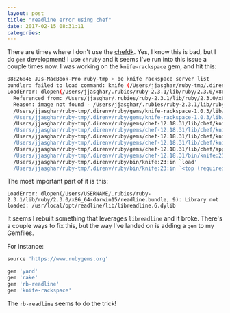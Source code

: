 ```yaml
---
layout: post
title: "readline error using chef"
date: 2017-02-15 08:31:11
categories:
---
```


There are times where I don't use the [chefdk][chefdk]. Yes, I know this is bad,
but I do `gem` development! I use `chruby` and it seems I've run into this issue
a couple times now. I was working on the `knife-rackspace` gem, and hit this:

```bash
08:26:46 JJs-MacBook-Pro ruby-tmp > be knife rackspace server list
bundler: failed to load command: knife (/Users/jjasghar/ruby-tmp/.direnv/ruby/bin/knife)
LoadError: dlopen(/Users/jjasghar/.rubies/ruby-2.3.1/lib/ruby/2.3.0/x86_64-darwin15/readline.bundle, 9): Library not loaded: /usr/local/opt/readline/lib/libreadline.6.dylib
  Referenced from: /Users/jjasghar/.rubies/ruby-2.3.1/lib/ruby/2.3.0/x86_64-darwin15/readline.bundle
  Reason: image not found - /Users/jjasghar/.rubies/ruby-2.3.1/lib/ruby/2.3.0/x86_64-darwin15/readline.bundle
  /Users/jjasghar/ruby-tmp/.direnv/ruby/gems/knife-rackspace-1.0.3/lib/chef/knife/rackspace_base.rb:35:in `require'
  /Users/jjasghar/ruby-tmp/.direnv/ruby/gems/knife-rackspace-1.0.3/lib/chef/knife/rackspace_base.rb:35:in `block (2 levels) in included'
  /Users/jjasghar/ruby-tmp/.direnv/ruby/gems/chef-12.18.31/lib/chef/knife.rb:232:in `block in load_deps'
  /Users/jjasghar/ruby-tmp/.direnv/ruby/gems/chef-12.18.31/lib/chef/knife.rb:231:in `each'
  /Users/jjasghar/ruby-tmp/.direnv/ruby/gems/chef-12.18.31/lib/chef/knife.rb:231:in `load_deps'
  /Users/jjasghar/ruby-tmp/.direnv/ruby/gems/chef-12.18.31/lib/chef/knife.rb:216:in `run'
  /Users/jjasghar/ruby-tmp/.direnv/ruby/gems/chef-12.18.31/lib/chef/application/knife.rb:156:in `run'
  /Users/jjasghar/ruby-tmp/.direnv/ruby/gems/chef-12.18.31/bin/knife:25:in `<top (required)>'
  /Users/jjasghar/ruby-tmp/.direnv/ruby/bin/knife:23:in `load'
  /Users/jjasghar/ruby-tmp/.direnv/ruby/bin/knife:23:in `<top (required)>'
```

The most important part of it is this:

```
LoadError: dlopen(/Users/USERNAME/.rubies/ruby-2.3.1/lib/ruby/2.3.0/x86_64-darwin15/readline.bundle, 9): Library not loaded: /usr/local/opt/readline/lib/libreadline.6.dylib
```

It seems I rebuilt something that leverages `libreadline` and it broke. There's
a couple ways to fix this, but the way I've landed on is adding a `gem` to my Gemfiles.

For instance:

```ruby
source 'https://www.rubygems.org'

gem 'yard'
gem 'rake'
gem 'rb-readline'
gem 'knife-rackspace'
```

The `rb-readline` seems to do the trick!

[chefdk]: https://downloads.chef.io/chef-dk
